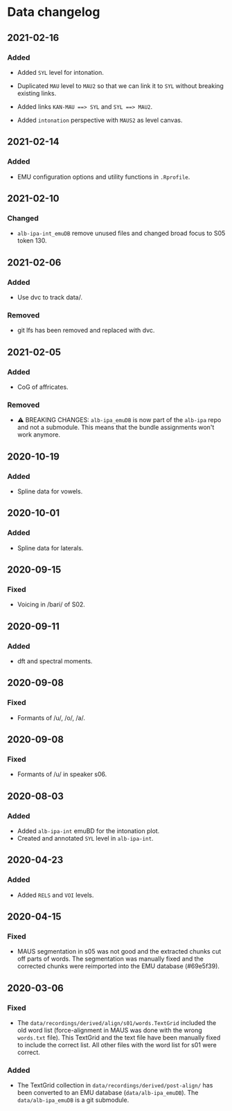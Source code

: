 # Data changelog


## 2021-02-16

### Added

- Added `SYL` level for intonation.

- Duplicated `MAU` level to `MAU2` so that we can link it to `SYL` without breaking existing links.

- Added links `KAN-MAU ==> SYL` and `SYL ==> MAU2`.

- Added `intonation` perspective with `MAUS2` as level canvas.



## 2021-02-14

### Added

- EMU configuration options and utility functions in `.Rprofile`.


## 2021-02-10

### Changed

- `alb-ipa-int_emuDB` remove unused files and changed broad focus to S05 token 130.


## 2021-02-06

### Added

- Use dvc to track data/.

### Removed

- git lfs has been removed and replaced with dvc.



## 2021-02-05

### Added

- CoG of affricates.

### Removed

- ⚠️ BREAKING CHANGES: `alb-ipa_emuDB` is now part of the `alb-ipa` repo and not a submodule. This means that the bundle assignments won't work anymore.




## 2020-10-19
### Added
- Spline data for vowels.

## 2020-10-01
### Added
- Spline data for laterals.

## 2020-09-15
### Fixed
- Voicing in /bari/ of S02.

## 2020-09-11
### Added
- dft and spectral moments.

## 2020-09-08
### Fixed
- Formants of /u/, /o/, /a/.

## 2020-09-08
### Fixed
- Formants of /u/ in speaker s06.

## 2020-08-03
### Added
- Added `alb-ipa-int` emuBD for the intonation plot.
- Created and annotated `SYL` level in `alb-ipa-int`.

## 2020-04-23
### Added
- Added `RELS` and `VOI` levels.

## 2020-04-15
### Fixed
- MAUS segmentation in s05 was not good and the extracted chunks cut off parts of words. The segmentation was manually fixed and the corrected chunks were reimported into the EMU database (#69e5f39).

## 2020-03-06
### Fixed
- The `data/recordings/derived/align/s01/words.TextGrid` included the old word list (force-alignment in MAUS was done with the wrong `words.txt` file). This TextGrid and the text file have been manually fixed to include the correct list. All other files with the word list for s01 were correct.

### Added
- The TextGrid collection in `data/recordings/derived/post-align/` has been converted to an EMU database (`data/alb-ipa_emuDB`). The `data/alb-ipa_emuDB` is a git submodule.
